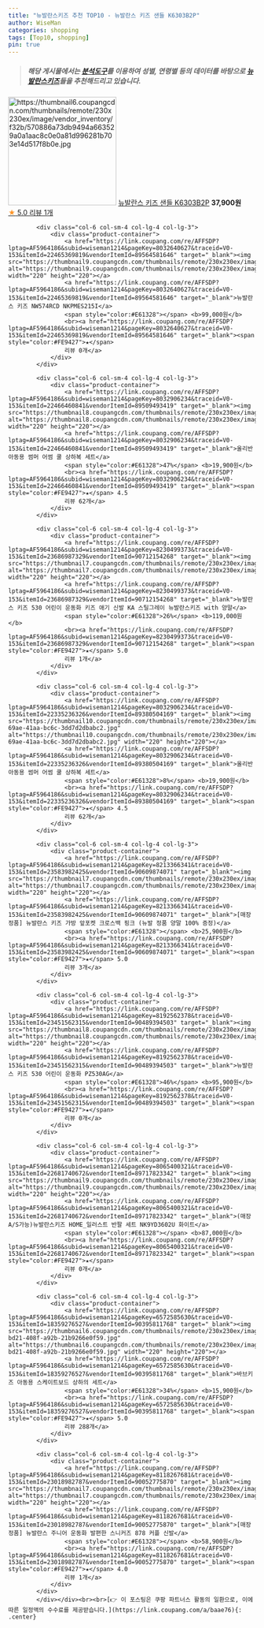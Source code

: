 ```yaml
---
title: "뉴발란스키즈 추천 TOP10 - 뉴발란스 키즈 샌들 K6303B2P"
author: WiseMan
categories: shopping
tags: [Top10, shopping]
pin: true
---
```


> ##### 해당 게시물에서는 [**분석도구**](https://itemscout.io/)를 이용하여 **성별**, **연령별** 등의 데이터를 바탕으로 [**뉴발란스키즈**](https://link.coupang.com/a/baae76)들을 추천해드리고 있습니다.
<div class="container"><div class="row">
            <div class="col-6 col-sm-4 col-lg-4 col-lg-3">
                <div class="product-container">
                    <a href="https://link.coupang.com/re/AFFSDP?lptag=AF5964186&subid=wiseman1214&pageKey=8222786194&traceid=V0-153&itemId=23639712634&vendorItemId=90674550629" target="_blank"><img src="https://thumbnail6.coupangcdn.com/thumbnails/remote/230x230ex/image/vendor_inventory/f32b/570886a73db9494a663529a0a1aac8c0e0a81d996281b703e14d517f8b0e.jpg" alt="https://thumbnail6.coupangcdn.com/thumbnails/remote/230x230ex/image/vendor_inventory/f32b/570886a73db9494a663529a0a1aac8c0e0a81d996281b703e14d517f8b0e.jpg" width="220" height="220"></a>
                    <a href="https://link.coupang.com/re/AFFSDP?lptag=AF5964186&subid=wiseman1214&pageKey=8222786194&traceid=V0-153&itemId=23639712634&vendorItemId=90674550629" target="_blank">뉴발란스 키즈 샌들 K6303B2P</a>
                    <span style="color:#E61328"></span> <b>37,900원</b>
                    <br><a href="https://link.coupang.com/re/AFFSDP?lptag=AF5964186&subid=wiseman1214&pageKey=8222786194&traceid=V0-153&itemId=23639712634&vendorItemId=90674550629" target="_blank"><span style="color:#FE9427">★</span> 5.0
                    리뷰 1개</a>
                </div>
            </div>
            
            <div class="col-6 col-sm-4 col-lg-4 col-lg-3">
                <div class="product-container">
                    <a href="https://link.coupang.com/re/AFFSDP?lptag=AF5964186&subid=wiseman1214&pageKey=8032640627&traceid=V0-153&itemId=22465369819&vendorItemId=89564581646" target="_blank"><img src="https://thumbnail9.coupangcdn.com/thumbnails/remote/230x230ex/image/vendor_inventory/f5c3/af2f1b236fd067b9d3e9152fdeec838f379963b96c7a0a5d3539108ccda8.jpg" alt="https://thumbnail9.coupangcdn.com/thumbnails/remote/230x230ex/image/vendor_inventory/f5c3/af2f1b236fd067b9d3e9152fdeec838f379963b96c7a0a5d3539108ccda8.jpg" width="220" height="220"></a>
                    <a href="https://link.coupang.com/re/AFFSDP?lptag=AF5964186&subid=wiseman1214&pageKey=8032640627&traceid=V0-153&itemId=22465369819&vendorItemId=89564581646" target="_blank">뉴발란스 키즈 NW574RCD NKPMES215I</a>
                    <span style="color:#E61328"></span> <b>99,000원</b>
                    <br><a href="https://link.coupang.com/re/AFFSDP?lptag=AF5964186&subid=wiseman1214&pageKey=8032640627&traceid=V0-153&itemId=22465369819&vendorItemId=89564581646" target="_blank"><span style="color:#FE9427">★</span> 
                    리뷰 0개</a>
                </div>
            </div>
            
            <div class="col-6 col-sm-4 col-lg-4 col-lg-3">
                <div class="product-container">
                    <a href="https://link.coupang.com/re/AFFSDP?lptag=AF5964186&subid=wiseman1214&pageKey=8032906234&traceid=V0-153&itemId=22466460841&vendorItemId=89509493419" target="_blank"><img src="https://thumbnail8.coupangcdn.com/thumbnails/remote/230x230ex/image/rs_quotation_api/ruehpxdp/9e8234548b6f4390b2883da6fa2efef0.jpg" alt="https://thumbnail8.coupangcdn.com/thumbnails/remote/230x230ex/image/rs_quotation_api/ruehpxdp/9e8234548b6f4390b2883da6fa2efef0.jpg" width="220" height="220"></a>
                    <a href="https://link.coupang.com/re/AFFSDP?lptag=AF5964186&subid=wiseman1214&pageKey=8032906234&traceid=V0-153&itemId=22466460841&vendorItemId=89509493419" target="_blank">올리반 아동용 썸머 어썸 쿨 상하복 세트</a>
                    <span style="color:#E61328">47%</span> <b>19,900원</b>
                    <br><a href="https://link.coupang.com/re/AFFSDP?lptag=AF5964186&subid=wiseman1214&pageKey=8032906234&traceid=V0-153&itemId=22466460841&vendorItemId=89509493419" target="_blank"><span style="color:#FE9427">★</span> 4.5
                    리뷰 62개</a>
                </div>
            </div>
            
            <div class="col-6 col-sm-4 col-lg-4 col-lg-3">
                <div class="product-container">
                    <a href="https://link.coupang.com/re/AFFSDP?lptag=AF5964186&subid=wiseman1214&pageKey=8230499373&traceid=V0-153&itemId=23686987329&vendorItemId=90712154268" target="_blank"><img src="https://thumbnail7.coupangcdn.com/thumbnails/remote/230x230ex/image/vendor_inventory/89ef/6f87f76cd855e18915da4ac366e42cfbdcdc9684737e3f8284fbc669446d.jpg" alt="https://thumbnail7.coupangcdn.com/thumbnails/remote/230x230ex/image/vendor_inventory/89ef/6f87f76cd855e18915da4ac366e42cfbdcdc9684737e3f8284fbc669446d.jpg" width="220" height="220"></a>
                    <a href="https://link.coupang.com/re/AFFSDP?lptag=AF5964186&subid=wiseman1214&pageKey=8230499373&traceid=V0-153&itemId=23686987329&vendorItemId=90712154268" target="_blank">뉴발란스 키즈 530 어린이 운동화 키즈 애기 신발 KA 스틸그레이 뉴발란스키즈 with 양말</a>
                    <span style="color:#E61328">26%</span> <b>119,000원</b>
                    <br><a href="https://link.coupang.com/re/AFFSDP?lptag=AF5964186&subid=wiseman1214&pageKey=8230499373&traceid=V0-153&itemId=23686987329&vendorItemId=90712154268" target="_blank"><span style="color:#FE9427">★</span> 5.0
                    리뷰 1개</a>
                </div>
            </div>
            
            <div class="col-6 col-sm-4 col-lg-4 col-lg-3">
                <div class="product-container">
                    <a href="https://link.coupang.com/re/AFFSDP?lptag=AF5964186&subid=wiseman1214&pageKey=8032906234&traceid=V0-153&itemId=22335236326&vendorItemId=89380504169" target="_blank"><img src="https://thumbnail10.coupangcdn.com/thumbnails/remote/230x230ex/image/retail/images/2024/04/04/17/9/188d389d-69ae-41aa-bc6c-3dd7d2dbabc2.jpg" alt="https://thumbnail10.coupangcdn.com/thumbnails/remote/230x230ex/image/retail/images/2024/04/04/17/9/188d389d-69ae-41aa-bc6c-3dd7d2dbabc2.jpg" width="220" height="220"></a>
                    <a href="https://link.coupang.com/re/AFFSDP?lptag=AF5964186&subid=wiseman1214&pageKey=8032906234&traceid=V0-153&itemId=22335236326&vendorItemId=89380504169" target="_blank">올리반 아동용 썸머 어썸 쿨 상하복 세트</a>
                    <span style="color:#E61328">8%</span> <b>19,900원</b>
                    <br><a href="https://link.coupang.com/re/AFFSDP?lptag=AF5964186&subid=wiseman1214&pageKey=8032906234&traceid=V0-153&itemId=22335236326&vendorItemId=89380504169" target="_blank"><span style="color:#FE9427">★</span> 4.5
                    리뷰 62개</a>
                </div>
            </div>
            
            <div class="col-6 col-sm-4 col-lg-4 col-lg-3">
                <div class="product-container">
                    <a href="https://link.coupang.com/re/AFFSDP?lptag=AF5964186&subid=wiseman1214&pageKey=8213366341&traceid=V0-153&itemId=23583982425&vendorItemId=90609874071" target="_blank"><img src="https://thumbnail7.coupangcdn.com/thumbnails/remote/230x230ex/image/vendor_inventory/7d03/c3a45999377de3203a3101e61472ea226186f05c6a7ae0decf360b4c7a07.jpg" alt="https://thumbnail7.coupangcdn.com/thumbnails/remote/230x230ex/image/vendor_inventory/7d03/c3a45999377de3203a3101e61472ea226186f05c6a7ae0decf360b4c7a07.jpg" width="220" height="220"></a>
                    <a href="https://link.coupang.com/re/AFFSDP?lptag=AF5964186&subid=wiseman1214&pageKey=8213366341&traceid=V0-153&itemId=23583982425&vendorItemId=90609874071" target="_blank">[매장정품] 뉴발란스 키즈 가방 앞포켓 크로스백 핑크 (뉴발 정품 양말 100% 증정)</a>
                    <span style="color:#E61328"></span> <b>25,900원</b>
                    <br><a href="https://link.coupang.com/re/AFFSDP?lptag=AF5964186&subid=wiseman1214&pageKey=8213366341&traceid=V0-153&itemId=23583982425&vendorItemId=90609874071" target="_blank"><span style="color:#FE9427">★</span> 5.0
                    리뷰 3개</a>
                </div>
            </div>
            
            <div class="col-6 col-sm-4 col-lg-4 col-lg-3">
                <div class="product-container">
                    <a href="https://link.coupang.com/re/AFFSDP?lptag=AF5964186&subid=wiseman1214&pageKey=8192562378&traceid=V0-153&itemId=23451562315&vendorItemId=90489394503" target="_blank"><img src="https://thumbnail8.coupangcdn.com/thumbnails/remote/230x230ex/image/vendor_inventory/ba53/44ceca94b826b087775aff9ab8c13405f93d37199ad7262c4c637f3186e9.jpg" alt="https://thumbnail8.coupangcdn.com/thumbnails/remote/230x230ex/image/vendor_inventory/ba53/44ceca94b826b087775aff9ab8c13405f93d37199ad7262c4c637f3186e9.jpg" width="220" height="220"></a>
                    <a href="https://link.coupang.com/re/AFFSDP?lptag=AF5964186&subid=wiseman1214&pageKey=8192562378&traceid=V0-153&itemId=23451562315&vendorItemId=90489394503" target="_blank">뉴발란스 키즈 530 어린이 운동화 PZ530AG</a>
                    <span style="color:#E61328">46%</span> <b>95,900원</b>
                    <br><a href="https://link.coupang.com/re/AFFSDP?lptag=AF5964186&subid=wiseman1214&pageKey=8192562378&traceid=V0-153&itemId=23451562315&vendorItemId=90489394503" target="_blank"><span style="color:#FE9427">★</span> 
                    리뷰 0개</a>
                </div>
            </div>
            
            <div class="col-6 col-sm-4 col-lg-4 col-lg-3">
                <div class="product-container">
                    <a href="https://link.coupang.com/re/AFFSDP?lptag=AF5964186&subid=wiseman1214&pageKey=8065400321&traceid=V0-153&itemId=22681740672&vendorItemId=89717823342" target="_blank"><img src="https://thumbnail9.coupangcdn.com/thumbnails/remote/230x230ex/image/vendor_inventory/41ac/1d68ef67273bbb3a4a2fcc4e74de2cfc71439048ba0dabf2027bf2a95036.png" alt="https://thumbnail9.coupangcdn.com/thumbnails/remote/230x230ex/image/vendor_inventory/41ac/1d68ef67273bbb3a4a2fcc4e74de2cfc71439048ba0dabf2027bf2a95036.png" width="220" height="220"></a>
                    <a href="https://link.coupang.com/re/AFFSDP?lptag=AF5964186&subid=wiseman1214&pageKey=8065400321&traceid=V0-153&itemId=22681740672&vendorItemId=89717823342" target="_blank">(매장 A/S가능)뉴발란스키즈 HOME_일러스트 반팔 세트 NK9YD3602U 화이트</a>
                    <span style="color:#E61328"></span> <b>87,000원</b>
                    <br><a href="https://link.coupang.com/re/AFFSDP?lptag=AF5964186&subid=wiseman1214&pageKey=8065400321&traceid=V0-153&itemId=22681740672&vendorItemId=89717823342" target="_blank"><span style="color:#FE9427">★</span> 
                    리뷰 0개</a>
                </div>
            </div>
            
            <div class="col-6 col-sm-4 col-lg-4 col-lg-3">
                <div class="product-container">
                    <a href="https://link.coupang.com/re/AFFSDP?lptag=AF5964186&subid=wiseman1214&pageKey=6572585630&traceid=V0-153&itemId=18359276527&vendorItemId=90395811768" target="_blank"><img src="https://thumbnail6.coupangcdn.com/thumbnails/remote/230x230ex/image/retail/images/2024/06/19/11/5/1baec434-bd21-408f-a92b-21b9266e0f59.jpg" alt="https://thumbnail6.coupangcdn.com/thumbnails/remote/230x230ex/image/retail/images/2024/06/19/11/5/1baec434-bd21-408f-a92b-21b9266e0f59.jpg" width="220" height="220"></a>
                    <a href="https://link.coupang.com/re/AFFSDP?lptag=AF5964186&subid=wiseman1214&pageKey=6572585630&traceid=V0-153&itemId=18359276527&vendorItemId=90395811768" target="_blank">바브키즈 아동용 스케이트보드 상하의 세트</a>
                    <span style="color:#E61328">34%</span> <b>15,900원</b>
                    <br><a href="https://link.coupang.com/re/AFFSDP?lptag=AF5964186&subid=wiseman1214&pageKey=6572585630&traceid=V0-153&itemId=18359276527&vendorItemId=90395811768" target="_blank"><span style="color:#FE9427">★</span> 5.0
                    리뷰 288개</a>
                </div>
            </div>
            
            <div class="col-6 col-sm-4 col-lg-4 col-lg-3">
                <div class="product-container">
                    <a href="https://link.coupang.com/re/AFFSDP?lptag=AF5964186&subid=wiseman1214&pageKey=8118267681&traceid=V0-153&itemId=23018982787&vendorItemId=90052775870" target="_blank"><img src="https://thumbnail7.coupangcdn.com/thumbnails/remote/230x230ex/image/vendor_inventory/aa60/d545f033903b27fca5bd012c49663bc5cbc6370d20ba8e37000c36104061.jpg" alt="https://thumbnail7.coupangcdn.com/thumbnails/remote/230x230ex/image/vendor_inventory/aa60/d545f033903b27fca5bd012c49663bc5cbc6370d20ba8e37000c36104061.jpg" width="220" height="220"></a>
                    <a href="https://link.coupang.com/re/AFFSDP?lptag=AF5964186&subid=wiseman1214&pageKey=8118267681&traceid=V0-153&itemId=23018982787&vendorItemId=90052775870" target="_blank">[매장정품] 뉴발란스 주니어 운동화 발편한 스니커즈 878 커플 신발</a>
                    <span style="color:#E61328"></span> <b>58,900원</b>
                    <br><a href="https://link.coupang.com/re/AFFSDP?lptag=AF5964186&subid=wiseman1214&pageKey=8118267681&traceid=V0-153&itemId=23018982787&vendorItemId=90052775870" target="_blank"><span style="color:#FE9427">★</span> 4.0
                    리뷰 1개</a>
                </div>
            </div>
            </div></div><br><br>[👉 이 포스팅은 쿠팡 파트너스 활동의 일환으로, 이에 따른 일정액의 수수료를 제공받습니다.](https://link.coupang.com/a/baae76){: .center}